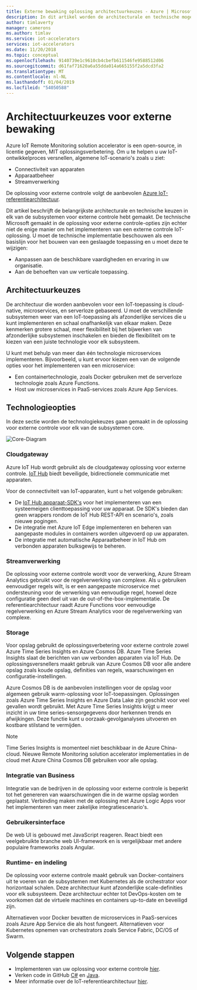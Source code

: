 ```yaml
---
title: Externe bewaking oplossing architectuurkeuzes - Azure | Microsoft Docs
description: In dit artikel worden de architecturale en technische mogelijkheden die in externe controle beschreven
author: timlaverty
manager: camerons
ms.author: timlav
ms.service: iot-accelerators
services: iot-accelerators
ms.date: 11/20/2018
ms.topic: conceptual
ms.openlocfilehash: 9140739e1c9610cb4cbefb611546fe9588512d06
ms.sourcegitcommit: d61faf71620a6a55dda014a665155f2a5dcd3fa2
ms.translationtype: MT
ms.contentlocale: nl-NL
ms.lasthandoff: 01/04/2019
ms.locfileid: "54050588"
---
```

# <a name="remote-monitoring-architectural-choices"></a>Architectuurkeuzes voor externe bewaking

Azure IoT Remote Monitoring solution accelerator is een open-source, in licentie gegeven, MIT oplossingsverbetering. Om u te helpen u uw IoT-ontwikkelproces versnellen, algemene IoT-scenario's zoals u ziet:

- Connectiviteit van apparaten
- Apparaatbeheer
- Streamverwerking

De oplossing voor externe controle volgt de aanbevolen [Azure IoT-referentiearchitectuur](https://aka.ms/iotrefarchitecture).

Dit artikel beschrijft de belangrijkste architecturale en technische keuzen in elk van de subsystemen voor externe controle hebt gemaakt. De technische Microsoft gemaakt in de oplossing voor externe controle-opties zijn echter niet de enige manier om het implementeren van een externe controle IoT-oplossing. U moet de technische implementatie beschouwen als een basislijn voor het bouwen van een geslaagde toepassing en u moet deze te wijzigen:

- Aanpassen aan de beschikbare vaardigheden en ervaring in uw organisatie.
- Aan de behoeften van uw verticale toepassing.

## <a name="architectural-choices"></a>Architectuurkeuzes

De architectuur die worden aanbevolen voor een IoT-toepassing is cloud-native, microservices, en serverloze gebaseerd. U moet de verschillende subsystemen weer van een IoT-toepassing als afzonderlijke services die u kunt implementeren en schaal onafhankelijk van elkaar maken. Deze kenmerken grotere schaal, meer flexibiliteit bij het bijwerken van afzonderlijke subsystemen inschakelen en bieden de flexibiliteit om te kiezen van een juiste technologie voor elk subsysteem.

U kunt met behulp van meer dan één technologie microservices implementeren. Bijvoorbeeld, u kunt ervoor kiezen een van de volgende opties voor het implementeren van een microservice:

- Een containertechnologie, zoals Docker gebruiken met de serverloze technologie zoals Azure Functions.
- Host uw microservices in PaaS-services zoals Azure App Services.

## <a name="technology-choices"></a>Technologieopties

In deze sectie worden de technologiekeuzes gaan gemaakt in de oplossing voor externe controle voor elk van de subsystemen core.

![Core-Diagram](./media/iot-accelerators-remote-monitoring-architectural-choices/subsystem.png)

### <a name="cloud-gateway"></a>Cloudgateway

Azure IoT Hub wordt gebruikt als de cloudgateway oplossing voor externe controle. [IoT Hub](https://azure.microsoft.com/services/iot-hub/) biedt beveiligde, bidirectionele communicatie met apparaten.

Voor de connectiviteit van IoT-apparaten, kunt u het volgende gebruiken:

- De [IoT Hub apparaat-SDK's](../iot-hub/iot-hub-devguide-sdks.md#azure-iot-hub-device-sdks) voor het implementeren van een systeemeigen clienttoepassing voor uw apparaat. De SDK's bieden dan geen wrappers rondom de IoT Hub REST-API en scenario's, zoals nieuwe pogingen.
- De integratie met Azure IoT Edge implementeren en beheren van aangepaste modules in containers worden uitgevoerd op uw apparaten.
- De integratie met automatische Apparaatbeheer in IoT Hub om verbonden apparaten bulksgewijs te beheren.

### <a name="stream-processing"></a>Streamverwerking

De oplossing voor externe controle wordt voor de verwerking, Azure Stream Analytics gebruikt voor de regelverwerking van complexe. Als u gebruiken eenvoudiger regels wilt, is er een aangepaste microservice met ondersteuning voor de verwerking van eenvoudige regel, hoewel deze configuratie geen deel uit van de out-of-the-box-implementatie. De referentiearchitectuur raadt Azure Functions voor eenvoudige regelverwerking en Azure Stream Analytics voor de regelverwerking van complexe.

### <a name="storage"></a>Storage

Voor opslag gebruikt de oplossingsverbetering voor externe controle zowel Azure Time Series Insights en Azure Cosmos DB. Azure Time Series Insights slaat de berichten van uw verbonden apparaten via IoT Hub. De oplossingsversnellers maakt gebruik van Azure Cosmos DB voor alle andere opslag zoals koude opslag, definities van regels, waarschuwingen en configuratie-instellingen.

Azure Cosmos DB is de aanbevolen instellingen voor de opslag voor algemeen gebruik warm-oplossing voor IoT-toepassingen. Oplossingen zoals Azure Time Series Insights en Azure Data Lake zijn geschikt voor veel gevallen wordt gebruikt. Met Azure Time Series Insights krijgt u meer inzicht in uw time series-sensorgegevens door herkennen trends en afwijkingen. Deze functie kunt u oorzaak-gevolganalyses uitvoeren en kostbare stilstand te vermijden.

> [!NOTE]
> Time Series Insights is momenteel niet beschikbaar in de Azure China-cloud. Nieuwe Remote Monitoring solution accelerator implementaties in de cloud met Azure China Cosmos DB gebruiken voor alle opslag.

### <a name="business-integration"></a>Integratie van Business

Integratie van de bedrijven in de oplossing voor externe controle is beperkt tot het genereren van waarschuwingen die in de warme opslag worden geplaatst. Verbinding maken met de oplossing met Azure Logic Apps voor het implementeren van meer zakelijke integratiescenario's.

### <a name="user-interface"></a>Gebruikersinterface

De web UI is gebouwd met JavaScript reageren. React biedt een veelgebruikte branche web UI-framework en is vergelijkbaar met andere populaire frameworks zoals Angular.

### <a name="runtime-and-orchestration"></a>Runtime- en indeling

De oplossing voor externe controle maakt gebruik van Docker-containers uit te voeren van de subsystemen met Kubernetes als de orchestrator voor horizontaal schalen. Deze architectuur kunt afzonderlijke scale-definities voor elk subsysteem. Deze architectuur echter tot DevOps-kosten om te voorkomen dat de virtuele machines en containers up-to-date en beveiligd zijn.

Alternatieven voor Docker bevatten de microservices in PaaS-services zoals Azure App Service die als host fungeert. Alternatieven voor Kubernetes opnemen van orchestrators zoals Service Fabric, DC/OS of Swarm.

## <a name="next-steps"></a>Volgende stappen

* Implementeren van uw oplossing voor externe controle [hier](https://www.azureiotsolutions.com/).
* Verken code in GitHub [C#](https://github.com/Azure/azure-iot-pcs-remote-monitoring-dotnet/) en [Java](https://github.com/Azure/azure-iot-pcs-remote-monitoring-java/).  
* Meer informatie over de IoT-referentiearchitectuur [hier](https://aka.ms/iotrefarchitecture).
